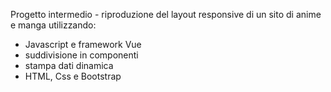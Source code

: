 Progetto intermedio - riproduzione del layout responsive di un sito di anime e manga utilizzando:
  - Javascript e framework Vue
  - suddivisione in componenti
  - stampa dati dinamica
  - HTML, Css e Bootstrap
